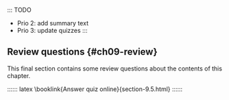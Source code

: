 
::: TODO
- Prio 2: add summary text
- Prio 3: update quizzes
:::

## Review questions {#ch09-review}

This final section contains some review questions about the contents of this chapter.

:::::: latex
\booklink{Answer quiz online}{section-9.5.html}
::::::
